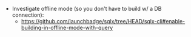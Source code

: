 - Investigate offline mode (so you don't have to build w/ a DB connection):
  - https://github.com/launchbadge/sqlx/tree/HEAD/sqlx-cli#enable-building-in-offline-mode-with-query
